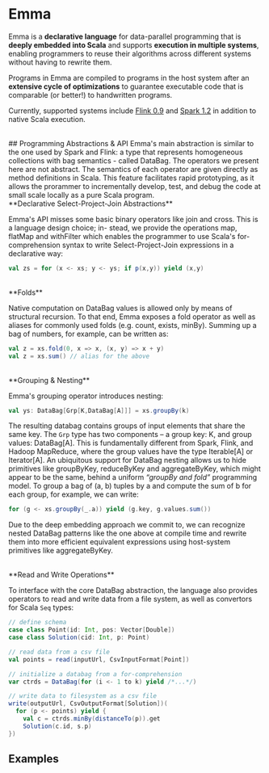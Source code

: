 # Emma

Emma is a **declarative language** for data-parallel programming that is **deeply embedded into Scala** and 
supports **execution in multiple systems**, enabling programmers to reuse their algorithms across different systems without having to rewrite them.

Programs in Emma are compiled to programs in the host system after an **extensive cycle of optimizations** to guarantee executable code that is comparable (or better!) to handwritten programs.

Currently, supported systems include [Flink 0.9](https://flink.apache.org) and [Spark 1.2](https://spark.apache.org/) in addition to native Scala execution.

<br>
## Programming Abstractions & API
Emma's main abstraction is similar to the one used by Spark and Flink: a type that represents homogeneous collections with bag semantics - called DataBag.
The operators we present here are not abstract. The semantics of each operator are given directly as method definitions in Scala. This feature facilitates rapid prototyping, as it allows the prorammer to incrementally develop, test, and debug the code at small scale locally as a pure Scala program.

<br>
**Declarative Select-Project-Join Abstractions**

Emma's API misses some basic binary operators like join and cross. This is a language design choice; in-
stead, we provide the operations map, flatMap and withFilter which enables the programmer to use Scala's for-comprehension syntax
to write Select-Project-Join expressions in a declarative way:

```scala
val zs = for (x <- xs; y <- ys; if p(x,y)) yield (x,y)
```

<br>
**Folds**

Native computation on DataBag values is allowed only by means of structural recursion. To that end, Emma 
exposes a fold operator as well as aliases for commonly used folds (e.g. count, exists, minBy). 
Summing up a bag of numbers, for example, can be written as:

```scala
val z = xs.fold(0, x => x, (x, y) => x + y)
val z = xs.sum() // alias for the above
```

<br>
**Grouping & Nesting**

Emma's grouping operator introduces nesting:

```scala
val ys: DataBag[Grp[K,DataBag[A]]] = xs.groupBy(k)
```

The resulting databag contains groups of input elements that share the same key. The `Grp` type has two components – a
group key: K, and group values: DataBag[A]. This is fundamentally different from Spark, Flink, and Hadoop MapReduce, where the group values have the type Iterable[A] or Iterator[A]. An ubiquitous support for DataBag nesting allows us to hide primitives like groupByKey, reduceByKey and aggregateByKey, which might appear to be the same, behind a uniform *“groupBy and fold”* programming model.
To group a bag of (a, b) tuples by a and compute the sum of b for each group, for example, we can write:

```scala
for (g <- xs.groupBy(_.a)) yield (g.key, g.values.sum())
```

Due to the deep embedding approach we commit to, we can recognize nested DataBag patterns like the one above at compile time and rewrite them into more efficient equivalent expressions using host-system primitives like aggregateByKey.

<br>
**Read and Write Operations**

To interface with the core DataBag abstraction, the language also provides operators to read and write data from a file system, as well as convertors for Scala `Seq` types:

```scala
// define schema
case class Point(id: Int, pos: Vector[Double])
case class Solution(cid: Int, p: Point)

// read data from a csv file
val points = read(inputUrl, CsvInputFormat[Point])

// initialize a databag from a for-comprehension
var ctrds = DataBag(for (i <- 1 to k) yield /*...*/)

// write data to filesystem as a csv file
write(outputUrl, CsvOutputFormat[Solution])(
  for (p <- points) yield {
    val c = ctrds.minBy(distanceTo(p)).get
    Solution(c.id, s.p)
})
```

## Examples




